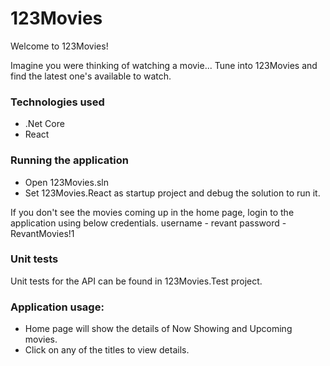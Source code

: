 # 123Movies

Welcome to 123Movies!

Imagine you were thinking of watching a movie... Tune into 123Movies and find the latest one's available to watch. 

### Technologies used

-	.Net Core
-	React

### Running the application

-	Open 123Movies.sln 
-	Set 123Movies.React as startup project and debug the solution to run it.

If you don't see the movies coming up in the home page, login to the application using below credentials.
username - revant
password - RevantMovies!1

### Unit tests

Unit tests for the API can be found in 123Movies.Test project.

### Application usage:
-   Home page will show the details of Now Showing and Upcoming movies.
-   Click on any of the titles to view details.

